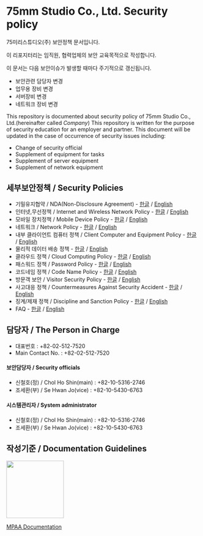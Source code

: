 # 75mm Studio Co., Ltd. Security policy

75미리스튜디오(주) 보안정책 문서입니다.

이 리포지터리는 임직원, 협력업체의 보안 교육목적으로 작성합니다.

이 문서는 다음 보안이슈가 발생할 때마다 주기적으로 갱신됩니다.
- 보안관련 담당자 변경
- 업무용 장비 변경
- 서버장비 변경
- 네트워크 장비 변경


This repository is documented about security policy of 75mm Studio Co., Ltd.(hereinafter called *Company*) This repository is written for the purpose of security education for an employer and partner. This document will be updated in the case of occurrence of security issues including:
- Change of security official
- Supplement of equipment for tasks
- Supplement of server equipment
- Supplement of network equipment

## 세부보안정책 / Security Policies
- 기밀유지협약 / NDA(Non-Disclosure Agreement) - [한글](docs/nda.md) / [English](docs/nda_eng.md)
- 인터넷,무선정책 / Internet and Wireless Network Policy - [한글](docs/internet.md) / [English](docs/internet_eng.md)
- 모바일 장치정책 / Mobile Device Policy - [한글](docs/mobile.md) / [English](docs/mobile_eng.md)
- 네트워크 / Network Policy - [한글](docs/network.md) / [English](docs/network_eng.md)
- 내부 클라이언트 컴퓨터 정책 / Client Computer and Equipment Policy - [한글](docs/clientpc.md) / [English](docs/clientpc_eng.md)
- 물리적 데이터 배송 정책 - [한글](docs/data_transfer_information.md) / [English](docs/data_transfer_information_eng.md)
- 클라우드 정책 / Cloud Computing Policy - [한글](docs/cloud.md) / [English](docs/cloud_eng.md)
- 패스워드 정책 / Password Policy - [한글](docs/password.md) / [English](docs/password_eng.md)
- 코드네임 정책 / Code Name Policy - [한글](docs/codename.md) / [English](docs/codename_eng.md)
- 방문객 보안 / Visitor Security Policy - [한글](docs/guest.md) / [English](docs/guest_eng.md)
- 사고대응 정책 / Countermeasures Against Security Accident - [한글](docs/security_incident_response.md) / [English](docs/security_incident_response_eng.md)
- 징계/제재 정책 / Discipline and Sanction Policy - [한글](docs/security_disciplinary_action.md) / [English](docs/security_disciplinary_action_eng.md)
- FAQ - [한글](docs/qna.md) / [English](docs/qna_eng.md)

## 담당자 / The Person in Charge
- 대표번호 : +82-02-512-7520
- Main Contact No. : +82-02-512-7520

#### 보안담당자 / Security officials
- 신철호(정) / Chol Ho Shin(main) : +82-10-5316-2746
- 조세환(부) / Se Hwan Jo(vice) : +82-10-5430-6763

#### 시스템관리자 / System administrator
- 신철호(정) / Chol Ho Shin(main) : +82-10-5316-2746
- 조세환(부) / Se Hwan Jo(vice) : +82-10-5430-6763

## 작성기준 / Documentation Guidelines
<img src="https://upload.wikimedia.org/wikipedia/commons/5/57/MPAA.jpg" width="150">

[MPAA Documentation](https://www.mpaa.org/what-we-do/advancing-creativity/additional-resources/#content-protection-best-practices)

